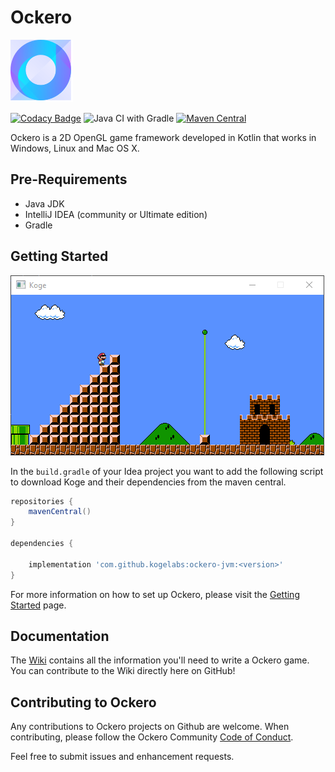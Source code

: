 # Ockero
 
![logo](https://github.com/KogeLabs/Koge/blob/master/ockero_logo.png?raw=true)

[![Codacy Badge](https://app.codacy.com/project/badge/Grade/773e224e434d411cb632f0829516cec4)](https://www.codacy.com/gh/KogeLabs/Ockero?utm_source=github.com&amp;utm_medium=referral&amp;utm_content=KogeLabs/Ockero&amp;utm_campaign=Badge_Grade)
![Java CI with Gradle](https://github.com/KogeLabs/Koge/workflows/Java%20CI%20with%20Gradle/badge.svg)
[![Maven Central](https://img.shields.io/maven-central/v/com.github.kogelabs/ockero-jvm.svg?label=Maven%20Central)](https://search.maven.org/search?q=g:%22com.github.kogelabs%22%20AND%20a:%22ockero-jvm%22)


Ockero is a 2D OpenGL game framework developed in Kotlin that works in Windows, Linux and Mac OS X.

## Pre-Requirements
*   Java JDK
*   IntelliJ IDEA (community or Ultimate edition)
*   Gradle
 
## Getting Started 

![Mario](https://github.com/KogeLabs/Koge/blob/master/Mario-Ockero.png?raw=true)

In the ```build.gradle``` of your Idea project you want to add the following script to download Koge and their dependencies from the maven central.
```Groovy
repositories {
    mavenCentral()
}

dependencies {

    implementation 'com.github.kogelabs:ockero-jvm:<version>'
}
```
For more information on how to set up Ockero, please visit the [Getting Started](https://github.com/MoncefYabi/Koge/wiki/Getting-Started) page.

## Documentation
The [Wiki](https://github.com/MoncefYabi/Koge/wiki) contains all the information you'll need to write a Ockero game. You can contribute to the Wiki directly here on GitHub!

## Contributing to Ockero

Any contributions to Ockero projects on Github are welcome. When contributing, please follow the Ockero Community [Code of Conduct](https://github.com/KogeLabs/Ockero/blob/master/CODE_OF_CONDUCT.md).

Feel free to submit issues and enhancement requests.